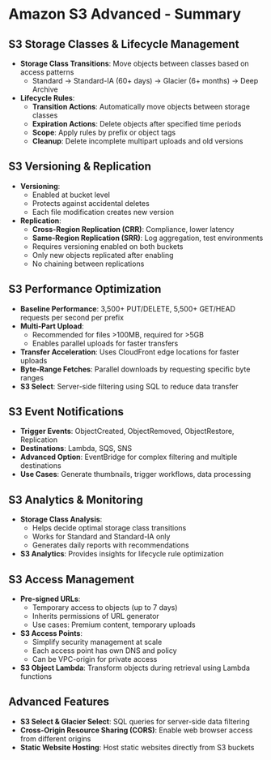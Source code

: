 # Amazon S3 Advanced - Summary

## **S3 Storage Classes & Lifecycle Management**
- **Storage Class Transitions**: Move objects between classes based on access patterns
  - Standard → Standard-IA (60+ days) → Glacier (6+ months) → Deep Archive
- **Lifecycle Rules**:
  - **Transition Actions**: Automatically move objects between storage classes
  - **Expiration Actions**: Delete objects after specified time periods
  - **Scope**: Apply rules by prefix or object tags
  - **Cleanup**: Delete incomplete multipart uploads and old versions

## **S3 Versioning & Replication**
- **Versioning**: 
  - Enabled at bucket level
  - Protects against accidental deletes
  - Each file modification creates new version
- **Replication**:
  - **Cross-Region Replication (CRR)**: Compliance, lower latency
  - **Same-Region Replication (SRR)**: Log aggregation, test environments
  - Requires versioning enabled on both buckets
  - Only new objects replicated after enabling
  - No chaining between replications

## **S3 Performance Optimization**
- **Baseline Performance**: 3,500+ PUT/DELETE, 5,500+ GET/HEAD requests per second per prefix
- **Multi-Part Upload**: 
  - Recommended for files >100MB, required for >5GB
  - Enables parallel uploads for faster transfers
- **Transfer Acceleration**: Uses CloudFront edge locations for faster uploads
- **Byte-Range Fetches**: Parallel downloads by requesting specific byte ranges
- **S3 Select**: Server-side filtering using SQL to reduce data transfer

## **S3 Event Notifications**
- **Trigger Events**: ObjectCreated, ObjectRemoved, ObjectRestore, Replication
- **Destinations**: Lambda, SQS, SNS
- **Advanced Option**: EventBridge for complex filtering and multiple destinations
- **Use Cases**: Generate thumbnails, trigger workflows, data processing

## **S3 Analytics & Monitoring**
- **Storage Class Analysis**: 
  - Helps decide optimal storage class transitions
  - Works for Standard and Standard-IA only
  - Generates daily reports with recommendations
- **S3 Analytics**: Provides insights for lifecycle rule optimization

## **S3 Access Management**
- **Pre-signed URLs**: 
  - Temporary access to objects (up to 7 days)
  - Inherits permissions of URL generator
  - Use cases: Premium content, temporary uploads
- **S3 Access Points**:
  - Simplify security management at scale
  - Each access point has own DNS and policy
  - Can be VPC-origin for private access
- **S3 Object Lambda**: Transform objects during retrieval using Lambda functions

## **Advanced Features**
- **S3 Select & Glacier Select**: SQL queries for server-side data filtering
- **Cross-Origin Resource Sharing (CORS)**: Enable web browser access from different origins
- **Static Website Hosting**: Host static websites directly from S3 buckets